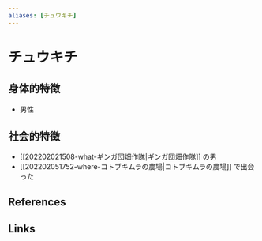 ```yaml
---
aliases: [チュウキチ]
---
```

# チュウキチ

## 身体的特徴

- 男性

## 社会的特徴

- [[202202021508-what-ギンガ団畑作隊|ギンガ団畑作隊]] の男
- [[202202051752-where-コトブキムラの農場|コトブキムラの農場]] で出会った

## References



## Links



